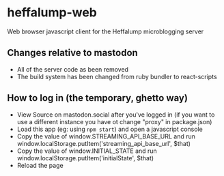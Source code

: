 # heffalump-web
Web browser javascript client for the Heffalump microblogging server

Changes relative to mastodon
---

* All of the server code as been removed
* The build system has been changed from ruby bundler to react-scripts

How to log in (the temporary, ghetto way)
---

* View Source on mastodon.social after you've logged in (if you want to use a different instance you have ot change "proxy" in package.json)
* Load this app (eg: using `npm start`) and open a javascript console
* Copy the value of window.STREAMING_API_BASE_URL and run window.localStorage.putItem('streaming_api_base_url', $that)
* Copy the value of window.INITIAL_STATE and run window.localStorage.putItem('initialState', $that)
* Reload the page
